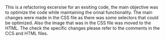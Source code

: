 This is a refactoring excersise for an exsiting code, the main objective was to optimize the code while maintaining the orinal functionality.
The main changes were made in the CSS file as there was some selectors that could be optimized. Also the image that was in the CSS file was moved to the HTML.
The check the specific changes please refer to the comments in the  CCS and HTML files.